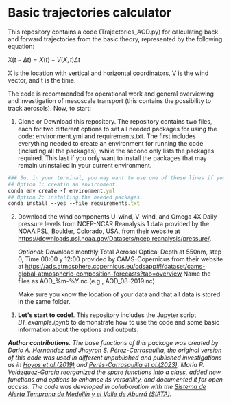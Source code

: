 # Basic trajectories calculator

This repository contains a code (Trajectories_AOD.py) for calculating back and forward trajectories from the basic theory, represented by the following equation:

$X(t-\Delta t)=X(t)-V(X,t)\Delta t$

X is the location with vertical and horizontal coordinators, V is the wind vector, and t is the time. 

The code is recommended for operational work and general overviewing and investigation of mesoscale transport (this contains the possibility to track aerosols). Now, to start:

1. Clone or Download this repository. The repository contains two files, each for two different options to set all needed packages for using the code: environment.yml and requirements.txt. The first includes everything needed to create an environment for running the code (including all the packages), while the second only lists the packages required. This last if you only want to install the packages that may remain uninstalled in your current environment.
   
```ruby
### So, in your terminal, you may want to use one of these lines if you are using conda:
## Option 1: creatin an environment.
conda env create -f environment.yml
## Option 2: installing the needed packages.
conda install --yes --file requirements.txt
```

2. Download the wind components U-wind, V-wind, and Omega 4X Daily pressure levels from NCEP-NCAR Reanalysis 1 data provided by the NOAA PSL, Boulder, Colorado, USA, from their website at https://downloads.psl.noaa.gov/Datasets/ncep.reanalysis/pressure/.
   
   *Optional*: Download monthly Total Aerosol Optical Depth at 550nm, step 0, Time  00:00 y 12:00 provided by CAMS-Copernicus from their website at https://ads.atmosphere.copernicus.eu/cdsapp#!/dataset/cams-global-atmospheric-composition-forecasts?tab=overview
Name the files as AOD_%m-%Y.nc (e.g., AOD_08-2019.nc)

   Make sure you know the location of your data and that all data is stored in the same folder.
   
3. **Let's start to code!**. This repository includes the Jupyter script *BT_example.ipynb* to demonstrate how to use the code and some basic information about the options and outputs.

***Author contributions**. The base functions of this package was created by Dario A. Hernández and Jhayron S. Pérez-Carrasquilla, the original version of this code was used in different unpublished and published investigations as in [Hoyos et al.(2019)](https://nhess.copernicus.org/articles/19/2635/2019/nhess-19-2635-2019.html) and [Perés-Carrasquilla et al.(2023)](https://ascmo.copernicus.org/articles/9/121/2023/). Maria P. Velázquez-García reorganized the spare functions into a class, added new functions and options to enhance its versatility, and documented it for open access. The code was developed in collaboration with the [Sistema de Alerta Temprana de Medellín y el Valle de Aburrá (SIATA)](https://siata.gov.co/siata_nuevo/).*



